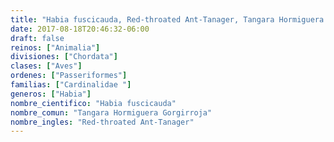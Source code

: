 ```yaml
---
title: "Habia fuscicauda, Red-throated Ant-Tanager, Tangara Hormiguera Gorgirroja"
date: 2017-08-18T20:46:32-06:00
draft: false
reinos: ["Animalia"]
divisiones: ["Chordata"]
clases: ["Aves"]
ordenes: ["Passeriformes"]
familias: ["Cardinalidae "]
generos: ["Habia"]
nombre_cientifico: "Habia fuscicauda"
nombre_comun: "Tangara Hormiguera Gorgirroja"
nombre_ingles: "Red-throated Ant-Tanager"
---
```

